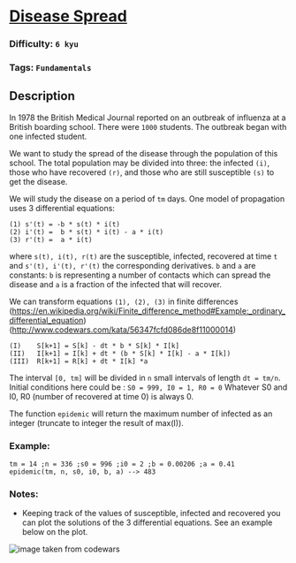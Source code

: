 # [Disease Spread](https://www.codewars.com/kata/566543703c72200f0b0000c9)

### Difficulty: `6 kyu`

### Tags: `Fundamentals` 

## Description

In 1978 the British Medical Journal reported on an outbreak of influenza at a British boarding school. There were `1000` students. The outbreak began with one infected student.

We want to study the spread of the disease through the population of this school. The total population may be divided into three: the infected `(i)`, those who have recovered `(r)`, and those who are still susceptible `(s)` to get the disease.

We will study the disease on a period of `tm` days. One model of propagation uses 3 differential equations:

```
(1) s'(t) = -b * s(t) * i(t)
(2) i'(t) =  b * s(t) * i(t) - a * i(t)
(3) r'(t) =  a * i(t)
```

where `s(t), i(t), r(t)` are the susceptible, infected, recovered at time `t` and `s'(t), i'(t), r'(t)` the corresponding derivatives. `b` and `a` are constants: `b` is representing a number of contacts which can spread the disease and `a` is a fraction of the infected that will recover.

We can transform equations `(1), (2), (3)` in finite differences (https://en.wikipedia.org/wiki/Finite_difference_method#Example:_ordinary_differential_equation) (http://www.codewars.com/kata/56347fcfd086de8f11000014)

```
(I)    S[k+1] = S[k] - dt * b * S[k] * I[k]
(II)   I[k+1] = I[k] + dt * (b * S[k] * I[k] - a * I[k])
(III)  R[k+1] = R[k] + dt * I[k] *a
```

The interval `[0, tm]` will be divided in `n` small intervals of length `dt = tm/n`. Initial conditions here could be : `S0 = 999, I0 = 1, R0 = 0` Whatever S0 and I0, R0 (number of recovered at time 0) is always 0.

The function `epidemic` will return the maximum number of infected as an integer (truncate to integer the result of max(I)).

### Example:

```
tm = 14 ;n = 336 ;s0 = 996 ;i0 = 2 ;b = 0.00206 ;a = 0.41
epidemic(tm, n, s0, i0, b, a) --> 483
```

### Notes:

- Keeping track of the values of susceptible, infected and recovered you can plot the solutions of the 3 differential equations. See an example below on the plot.

![image taken from codewars](https://i.imgur.com/xB6VSqzm.png)